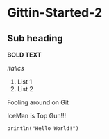 # Gittin-Started-2

## Sub heading

**BOLD TEXT**

*italics*

1. List 1
2. List 2

Fooling around on Git

IceMan is Top Gun!!!

`println("Hello World!")`
